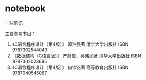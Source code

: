 # notebook

一些笔记。

主要参考书目：

1. 《C语言程序设计（第4版）》 谭浩强著          清华大学出版社  ISBN 9787302544043
2. 《数据结构（C语言版）》    严蔚敏，吴伟民著   清华大学出版社  ISBN 9787302023685  
3. 《C语言程序设计（第4版）》 何钦铭著  高等教育出版社  ISBN 9787040545067
